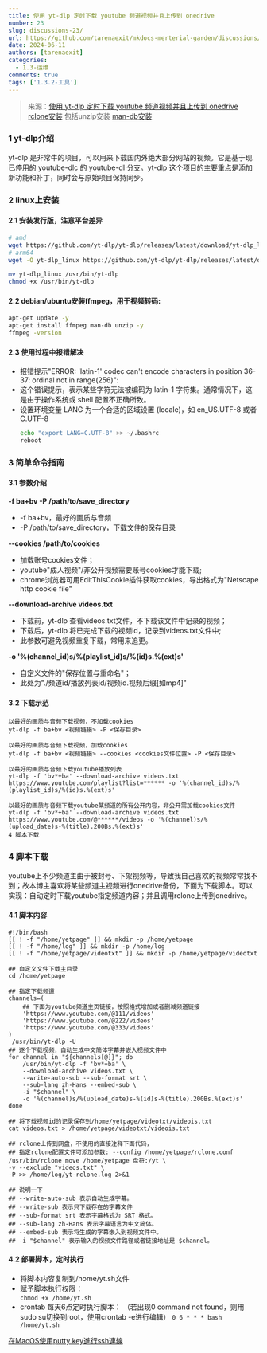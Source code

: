 ```yaml
---
title: 使用 yt-dlp 定时下载 youtube 频道视频并且上传到 onedrive
number: 23
slug: discussions-23/
url: https://github.com/tarenaexit/mkdocs-merterial-garden/discussions/23
date: 2024-06-11
authors: [tarenaexit]
categories: 
  - 1.3-运维
comments: true
tags: ['1.3.2-工具']
---
```


> 来源：[使用 yt-dlp 定时下载 youtube 频道视频并且上传到 onedrive](https://www.yetpage.com/archives/229)
> [rclone安装](https://rclone.org/install/) 包括unzip安装
> [man-db安装](https://linux.cn/article-16270-1.html)

### 1 yt-dlp介绍

yt-dlp 是非常牛的项目，可以用来下载国内外绝大部分网站的视频。它是基于现已停用的 youtube-dlc 的 youtube-dl 分支。yt-dlp 这个项目的主要重点是添加新功能和补丁，同时会与原始项目保持同步。

### 2 linux上安装

#### 2.1 安装发行版，注意平台差异

``` bash
# amd 
wget https://github.com/yt-dlp/yt-dlp/releases/latest/download/yt-dlp_linux
# arm64
wget -O yt-dlp_linux https://github.com/yt-dlp/yt-dlp/releases/latest/download/yt-dlp_linux_aarch64

mv yt-dlp_linux /usr/bin/yt-dlp
chmod +x /usr/bin/yt-dlp
```

#### 2.2 debian/ubuntu安装ffmpeg，用于视频转码:

```bash
apt-get update -y
apt-get install ffmpeg man-db unzip -y
ffmpeg -version
```

#### 2.3 使用过程中报错解决

* 报错提示"ERROR: 'latin-1' codec can't encode characters in position 36-37: ordinal not in range\(256\)":
* 这个错误提示，表示某些字符无法被编码为 latin-1 字符集。通常情况下，这是由于操作系统或 shell 配置不正确所致。
* 设置环境变量 LANG 为一个合适的区域设置 \(locale\)，如 en\_US.UTF-8 或者 C.UTF-8
  ```bash
  echo "export LANG=C.UTF-8" >> ~/.bashrc
  reboot
  ```

### 3 简单命令指南

#### 3.1 参数介绍

**\-f ba+bv \-P /path/to/save\_directory**

* \-f ba+bv，最好的画质与音频
* \-P /path/to/save\_directory，下载文件的保存目录

**\--cookies /path/to/cookies**

* 加载账号cookies文件；
* youtube"成人视频"/非公开视频需要账号cookies才能下载;
* chrome浏览器可用EditThisCookie插件获取cookies，导出格式为"Netscape http cookie file"

**\--download-archive videos.txt**

* 下载前，yt-dlp 查看videos.txt文件，不下载该文件中记录的视频；
* 下载后，yt-dlp 将已完成下载的视频id，记录到videos.txt文件中;
* 此参数可避免视频重复下载，常用来追更。

**\-o '\%\(channel\_id\)s/\%\(playlist\_id\)s/\%\(id\)s.\%\(ext\)s'**

* 自定义文件的"保存位置与重命名"；
* 此处为"./频道id/播放列表id/视频id.视频后缀\[如mp4\]"

#### 3.2 下载示范

```
以最好的画质与音频下载视频，不加载cookies
yt-dlp -f ba+bv <视频链接> -P <保存目录>
 
以最好的画质与音频下载视频，加载cookies
yt-dlp -f ba+bv <视频链接> --cookies <cookies文件位置> -P <保存目录>
 
以最好的画质与音频下载youtube播放列表
yt-dlp -f 'bv*+ba' --download-archive videos.txt  https://www.youtube.com/playlist?list=****** -o '%(channel_id)s/%(playlist_id)s/%(id)s.%(ext)s'
 
以最好的画质与音频下载youtube某频道的所有公开内容，非公开需加载cookies文件
yt-dlp -f 'bv*+ba' --download-archive videos.txt https://www.youtube.com/@******/videos -o '%(channel)s/%(upload_date)s-%(title).200Bs.%(ext)s'
4 脚本下载
```

### 4 脚本下载

youtube上不少频道主由于被封号、下架视频等，导致我自己喜欢的视频常常找不到；故本博主喜欢将某些频道主视频进行onedrive备份，下面为下载脚本。可以实现：自动定时下载youtube指定频道内容；并且调用rclone上传到onedrive。

#### 4.1 脚本内容

```
#!/bin/bash
[[ ! -f "/home/yetpage" ]] && mkdir -p /home/yetpage
[[ ! -f "/home/log" ]] && mkdir -p /home/log
[[ ! -f "/home/yetpage/videotxt" ]] && mkdir -p /home/yetpage/videotxt
 
## 自定义文件下载主目录
cd /home/yetpage
 
## 指定下载频道
channels=(
    ## 下面为youtube频道主页链接，按照格式增加或者删减频道链接
    'https://www.youtube.com/@111/videos'
    'https://www.youtube.com/@222/videos'
    'https://www.youtube.com/@333/videos'
)
 /usr/bin/yt-dlp -U
## 逐个下载视频，自动生成中文简体字幕并嵌入视频文件中
for channel in "${channels[@]}"; do
    /usr/bin/yt-dlp -f 'bv*+ba' \
    --download-archive videos.txt \
    --write-auto-sub --sub-format srt \
    --sub-lang zh-Hans --embed-sub \
    -i "$channel" \
    -o '%(channel)s/%(upload_date)s-%(id)s-%(title).200Bs.%(ext)s'
done
 
## 将下载视频id的记录保存到/home/yetpage/videotxt/videois.txt
cat videos.txt > /home/yetpage/videotxt/videois.txt
 
## rclone上传到网盘，不使用的直接注释下面代码，
## 指定rclone配置文件可添加参数: --config /home/yetpage/rclone.conf
/usr/bin/rclone move /home/yetpage 盘符:/yt \
-v --exclude "videos.txt" \
-P >> /home/log/yt-rclone.log 2>&1
 
## 说明一下
## --write-auto-sub 表示自动生成字幕。
## --write-sub 表示只下载存在的字幕文件
## --sub-format srt 表示字幕格式为 SRT 格式。
## --sub-lang zh-Hans 表示字幕语言为中文简体。
## --embed-sub 表示将生成的字幕嵌入到视频文件中。
## -i "$channel" 表示输入的视频文件路径或者链接地址是 $channel。
```

#### 4.2 部署脚本，定时执行

* 将脚本内容复制到/home/yt.sh文件
* 赋予脚本执行权限：  
  `chmod +x /home/yt.sh`
* crontab 每天6点定时执行脚本：  （若出现0 command not found，则用sudo su切换到root，使用crontab -e进行编辑）
  `0 6 * * * bash /home/yt.sh`

[在MacOS使用putty key進行ssh連線](https://easonchang.com/posts/using-ssh-with-putty-key-on-macos)